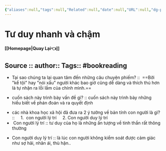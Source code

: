 ```yaml
---
{"aliases":null,"tags":null,"Related":null,"date":null,"URL":null,"dg-publish":true,"image":null,"permalink":"/Book_ Reading 2024/Tư duy nhanh và chậm/","dgPassFrontmatter":true,"noteIcon":"2","created":"2024-02-02T11:29:58.584+07:00","updated":"2024-02-02T12:20:34.399+07:00"}
---
```


# Tư duy nhanh và chậm
**[[Homepage\|Quay Lại👈]]**

Source ::
author::
Tags:: #bookreading
---

- Tại sao chúng ta lại quan tâm đến những câu chuyện phiếm? ::  ==Bởi "kể tội" hay "nói xấu" người khác bao giờ cũng dễ dàng và thích thú hơn là tự nhận ra lỗi lầm của chính mình.==
<!--ID: 1706848332659-->


- cuốn sách này trình bày vấn đề gì? :: cuốn sách này trình bày những hiểu biết về phán đoán và ra quyết định
<!--ID: 1706848332667-->


- các nhà khoa học xã hội đã đưa ra 2 ý tưởng về bản tính con người là gì? ::
    1.  con người lý trí
    2. Con người duy lý trí
    
-  Con người lý trí :: tư duy của họ là những ấn tượng về tinh thần rất thông thường
<!--ID: 1706848332674-->


- Con người duy lý trí :: là lúc con người không kiểm soát được cảm giác như sợ hãi, nhân ái, thù hận..
<!--ID: 1706848332683-->
